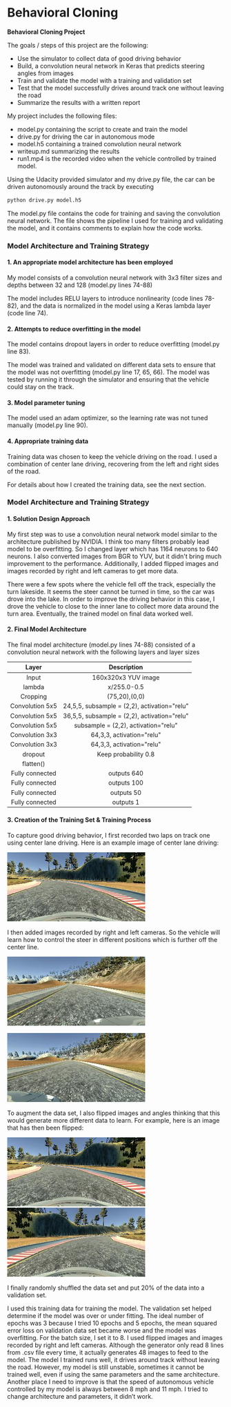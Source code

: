 # **Behavioral Cloning** 



**Behavioral Cloning Project**

The goals / steps of this project are the following:
* Use the simulator to collect data of good driving behavior
* Build, a convolution neural network in Keras that predicts steering angles from images
* Train and validate the model with a training and validation set
* Test that the model successfully drives around track one without leaving the road
* Summarize the results with a written report


My project includes the following files:
* model.py containing the script to create and train the model
* drive.py for driving the car in autonomous mode
* model.h5 containing a trained convolution neural network 
* writeup.md summarizing the results
* run1.mp4 is the recorded video when the vehicle controlled by trained model.


Using the Udacity provided simulator and my drive.py file, the car can be driven autonomously around the track by executing 
```sh
python drive.py model.h5
```


The model.py file contains the code for training and saving the convolution neural network. The file shows the pipeline I used for training and validating the model, and it contains comments to explain how the code works.

### Model Architecture and Training Strategy

#### 1. An appropriate model architecture has been employed

My model consists of a convolution neural network with 3x3 filter sizes and depths between 32 and 128 (model.py lines 74-88) 

The model includes RELU layers to introduce nonlinearity (code lines 78-82), and the data is normalized in the model using a Keras lambda layer (code line 74). 

#### 2. Attempts to reduce overfitting in the model

The model contains dropout layers in order to reduce overfitting (model.py line 83). 

The model was trained and validated on different data sets to ensure that the model was not overfitting (model.py line 17, 65, 66). The model was tested by running it through the simulator and ensuring that the vehicle could stay on the track.

#### 3. Model parameter tuning

The model used an adam optimizer, so the learning rate was not tuned manually (model.py line 90).

#### 4. Appropriate training data

Training data was chosen to keep the vehicle driving on the road. I used a combination of center lane driving, recovering from the left and right sides of the road.

For details about how I created the training data, see the next section. 

### Model Architecture and Training Strategy

#### 1. Solution Design Approach

My first step was to use a convolution neural network model similar to the architecture published by NVIDIA. I think too many filters probably lead model to be overfitting. So I changed layer which has 1164 neurons to 640 neurons. I also converted images from BGR to YUV, but it didn't bring much improvement to the performance. Additionally, I added flipped images and images recorded by right and left cameras to get more data.

There were a few spots where the vehicle fell off the track, especially the turn lakeside. It seems the steer cannot be turned in time, so the car was drove into the lake. In order to improve the driving behavior in this case, I drove the vehicle to close to the inner lane to collect more data around the turn area. Eventually, the trained model on final data worked well.

#### 2. Final Model Architecture

The final model architecture (model.py lines 74-88) consisted of a convolution neural network with the following layers and layer sizes 

| Layer         		|     Description								| 
|:---------------------:|:---------------------------------------------:| 
| Input         		| 160x320x3 YUV image   						| 
| lambda    			| x/255.0-0.5              						|
| Cropping				|(75,20),(0,0)									|
| Convolution 5x5   	| 24,5,5, subsample = (2,2), activation="relu" 	|
| Convolution 5x5   	| 36,5,5, subsample = (2,2), activation="relu" 	|
| Convolution 5x5		|subsample = (2,2), activation="relu"			|
| Convolution 3x3   	| 64,3,3, activation="relu" 					|
| Convolution 3x3		| 64,3,3, activation="relu" 					|
| dropout				| Keep probability 0.8							|
| flatten()				| 												|
| Fully connected		| outputs 640									|
| Fully connected		| outputs 100  									|
| Fully connected		| outputs 50  									|
| Fully connected		| outputs 1										|





#### 3. Creation of the Training Set & Training Process

To capture good driving behavior, I first recorded two laps on track one using center lane driving. Here is an example image of center lane driving:

![image](./center.jpg)

I then added images recorded by right and left cameras. So the vehicle will learn how to control the steer in different positions which is further off the center line.


![image](./left.jpg)


![image](./right.jpg)

To augment the data set, I also flipped images and angles thinking that this would generate more different data to learn.
For example, here is an image that has then been flipped:

![image](./center.jpg)
![image](./flipedcenter.jpg)


I finally randomly shuffled the data set and put 20% of the data into a validation set. 

I used this training data for training the model. The validation set helped determine if the model was over or under fitting. 
The ideal number of epochs was 3 because I tried 10 epochs and 5 epochs, the mean squared error loss on validation data set became worse and the model was overfitting. For the batch size, I set it to 8. I used flipped images and images recorded by right and left cameras. Although the generator only read 8 lines from .csv file every time, it actually generates 48 images to feed to the model. The model I trained runs well, it drives around track without leaving the road. However, my model is still unstable, sometimes it cannot be trained well, even if using the same parameters and the same architecture. Another place I need to improve is that the speed of autonomous vehicle controlled by my model is always between 8 mph and 11 mph. I tried to change architecture and parameters, it didn’t work. 
